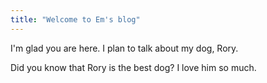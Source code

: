 ```yaml
---
title: "Welcome to Em's blog"
---
```


I'm glad you are here. I plan to talk about my dog, Rory. 

Did you know that Rory is the best dog? I love him so much.
